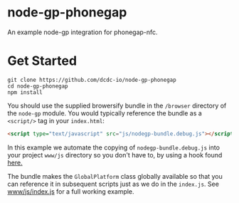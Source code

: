 # node-gp-phonegap

An example node-gp integration for phonegap-nfc.

# Get Started

```
git clone https://github.com/dcdc-io/node-gp-phonegap
cd node-gp-phonegap
npm install
```

You should use the supplied browersify bundle in the `/browser` directory of the `node-gp` module. You would typically reference the bundle as a `<script/>` tag in your `index.html`:

```html
<script type="text/javascript" src="js/nodegp-bundle.debug.js"></script>
```

In this example we automate the copying of `nodegp-bundle.debug.js` into your project `www/js` directory so you don't have to, by using a hook found [here.](https://github.com/dcdc-io/node-gp-phonegap/blob/master/scripts/copybundle.js)

The bundle makes the `GlobalPlatform` class globally available so that you can reference it in subsequent scripts just as we do in the `index.js`. See [www/js/index.js](https://github.com/dcdc-io/node-gp-phonegap/blob/master/www/js/index.js) for a full working example.

